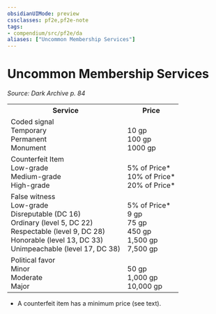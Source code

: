```yaml
---
obsidianUIMode: preview
cssclasses: pf2e,pf2e-note
tags:
- compendium/src/pf2e/da
aliases: ["Uncommon Membership Services"]
---
```

# Uncommon Membership Services  
*Source: Dark Archive p. 84*  

<table>
<tr>
  <th>Service</th>
  <th>Price</th>
</tr>
<tr>
  <td>Coded signal<br />Temporary<br />Permanent<br />Monument</td>
  <td><br />10 gp<br />100 gp<br />1000 gp</td>
</tr>
<tr>
  <td>Counterfeit Item<br />Low-grade<br />Medium-grade<br />High-grade</td>
  <td><br />5% of Price*<br />10% of Price*<br />20% of Price*</td>
</tr>
<tr>
  <td>False witness<br />Low-grade<br />Disreputable (DC 16)<br />Ordinary (level 5, DC 22)<br />Respectable (level 9, DC 28)<br />Honorable (level 13, DC 33)<br />Unimpeachable (level 17, DC 38)</td>
  <td><br />5% of Price*<br />9 gp<br />75 gp<br />450 gp<br />1,500 gp<br />7,500 gp</td>
</tr>
<tr>
  <td>Political favor<br />Minor<br />Moderate<br />Major</td>
  <td><br />50 gp<br />1,000 gp<br />10,000 gp</td>
</tr>
</table>

* A counterfeit item has a minimum price (see text).